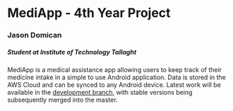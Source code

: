 # MediApp - 4th Year Project
### Jason Domican
##### Student at Institute of Technology Tallaght
MediApp is a medical assistance app allowing users to keep track of their medicine intake in a simple to use Android application. Data is stored in the AWS Cloud and can be synced to any Android device. Latest work will be available in the [development branch](https://github.com/Jadomican/4thYearProject/tree/development/), with stable versions being subsequently merged into the master.